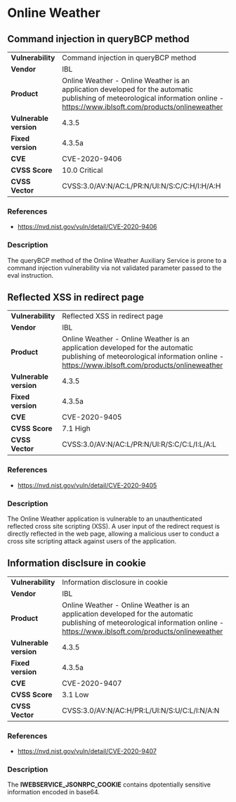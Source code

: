 # Online Weather
## Command injection in queryBCP method

|  |  |
|---|---|
| **Vulnerability** | Command injection in queryBCP method | 
| **Vendor** | IBL |
| **Product** | Online Weather - Online Weather is an application developed for the automatic publishing of meteorological information online - https://www.iblsoft.com/products/onlineweather |
| **Vulnerable version** | 4.3.5 |
| **Fixed version** | 4.3.5a |
| **CVE** | CVE-2020-9406 |
| **CVSS Score** | 10.0 Critical |
| **CVSS Vector** | CVSS:3.0/AV:N/AC:L/PR:N/UI:N/S:C/C:H/I:H/A:H |

### References
* https://nvd.nist.gov/vuln/detail/CVE-2020-9406

### Description
The queryBCP method of the Online Weather Auxiliary Service is prone to a command injection vulnerability via not validated parameter passed to the eval instruction.



## Reflected XSS in redirect page

|  |  |
|---|---|
| **Vulnerability** | Reflected XSS in redirect page | 
| **Vendor** | IBL |
| **Product** | Online Weather - Online Weather is an application developed for the automatic publishing of meteorological information online - https://www.iblsoft.com/products/onlineweather |
| **Vulnerable version** | 4.3.5 |
| **Fixed version** | 4.3.5a |
| **CVE** | CVE-2020-9405 |
| **CVSS Score** | 7.1 High |
| **CVSS Vector** | CVSS:3.0/AV:N/AC:L/PR:N/UI:R/S:C/C:L/I:L/A:L |

### References
* https://nvd.nist.gov/vuln/detail/CVE-2020-9405

### Description
The Online Weather application is vulnerable to an unauthenticated reflected cross site scripting (XSS). A user input of the redirect request is directly reflected in the web page, allowing a malicious user to conduct a cross site scripting attack against users of the application.



## Information disclsure in cookie

|  |  |
|---|---|
| **Vulnerability** | Information disclosure in cookie | 
| **Vendor** | IBL |
| **Product** | Online Weather - Online Weather is an application developed for the automatic publishing of meteorological information online - https://www.iblsoft.com/products/onlineweather |
| **Vulnerable version** | 4.3.5 |
| **Fixed version** | 4.3.5a |
| **CVE** | CVE-2020-9407 |
| **CVSS Score** | 3.1 Low |
| **CVSS Vector** | CVSS:3.0/AV:N/AC:H/PR:L/UI:N/S:U/C:L/I:N/A:N |

### References
* https://nvd.nist.gov/vuln/detail/CVE-2020-9407

### Description
The **IWEBSERVICE_JSONRPC_COOKIE** contains dpotentially sensitive information encoded in base64.
